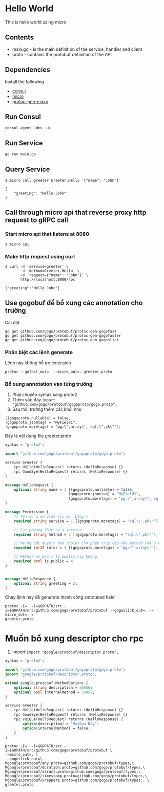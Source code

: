 # Hello World

This is hello world using micro

## Contents

- main.go - is the main definition of the service, handler and client
- proto - contains the protobuf definition of the API

## Dependencies

Install the following

- [consul](https://www.consul.io/intro/getting-started/install.html)
- [micro](https://github.com/micro/micro)
- [protoc-gen-micro](https://github.com/micro/protoc-gen-micro)

## Run Consul
```shell
consul agent -dev -ui
```

## Run Service

```shell
go run main.go
```

## Query Service

```
$ micro call greeter Greeter.Hello '{"name": "John"}'

{
	"greeting": "Hello John"
}
```

## Call through micro api that reverse proxy http request to gRPC call
### Start micro api that listens at 8080
```shel
$ micro api
```

### Make http request using curl
```shell
$ curl -d 'service=greeter' \
       -d 'method=Greeter.Hello' \
       -d 'request={"name": "John"}' \
       http://localhost:8080/rpc

{"greeting":"Hello John"}
```

## Use gogobuf để bổ xung các annotation cho trường
Cài đặt

```
go get github.com/gogo/protobuf/protoc-gen-gogofast
go get github.com/gogo/protobuf/protoc-gen-gogofaster
go get github.com/gogo/protobuf/protoc-gen-gogoslick

```
### Phân biệt các lệnh generate
Lệnh này không hỗ trợ extension
```
protoc --gofast_out=. --micro_out=. greeter.proto
```


### Bổ xung annotation vào từng trường
1. Phải chuyển syntax sang proto2
2. Thêm vào đây ```import "github.com/gogo/protobuf/gogoproto/gogo.proto";```
3. Sau mỗi trường thêm các khối như
```
[(gogoproto.nullable) = false,
(gogoproto.jsontag) = "MyField1",
(gogoproto.moretags) = "pg:\",array\", sql:\",pk\""];

```
Đây là nội dung file greeter.proto
```proto
syntax = "proto2";

import "github.com/gogo/protobuf/gogoproto/gogo.proto";

service Greeter {
	rpc Hello(HelloRequest) returns (HelloResponse) {}
	rpc GoodBye(HelloRequest) returns (HelloResponse) {}
}

message HelloRequest {
	optional string name = 1 [(gogoproto.nullable) = false,
							 (gogoproto.jsontag) = "MyField1",
							 (gogoproto.moretags) = "pg:\",array\", sql:\",pk\""];
}

message Permission {
	// Tên của service (ví dụ 'blog')
	required string service = 1 [(gogoproto.moretags) = "sql:\",pk\""];

	// Các phương thức của service
	required string method = 2 [(gogoproto.moretags) = "sql:\",pk\""];

	// Mảng các quyền hạn (Role) cho phép truy cập vào method (nếu null tức là public method)
	repeated int32 roles = 3 [(gogoproto.moretags) = "pg:\",array\""];

	// Method có phải là public hay không
	required bool is_public = 4;
}


message HelloResponse {
	optional string greeting = 2;
}

```
Chạy lệnh này để generate thành công annotated field
```
protoc -I=. -I=$GOPATH/src -I=$GOPATH/src/github.com/gogo/protobuf/protobuf --gogoslick_out=. --micro_out=. \
greeter.proto
```

# Muốn bổ xung descriptor cho rpc
1. Import ```import "google/protobuf/descriptor.proto";```


```proto
syntax = "proto2";

import "github.com/gogo/protobuf/gogoproto/gogo.proto";
import "google/protobuf/descriptor.proto";

extend google.protobuf.MethodOptions {
	optional string description = 50056;
	optional bool internalMethod = 50057;
}

service Greeter {
	rpc Hello(HelloRequest) returns (HelloResponse) {}
	rpc GoodBye(HelloRequest) returns (HelloResponse) {}
	rpc VuiQua(HelloRequest) returns (HelloResponse) {
		option(description) = "VuiQua Day";
		option(internalMethod) = false;
	}
}

```
```
protoc -I=. -I=$GOPATH/src -I=$GOPATH/src/github.com/gogo/protobuf/protobuf \
--micro_out=. \
--gogoslick_out=\
Mgoogle/protobuf/any.proto=github.com/gogo/protobuf/types,\
Mgoogle/protobuf/duration.proto=github.com/gogo/protobuf/types,\
Mgoogle/protobuf/struct.proto=github.com/gogo/protobuf/types,\
Mgoogle/protobuf/timestamp.proto=github.com/gogo/protobuf/types,\
Mgoogle/protobuf/wrappers.proto=github.com/gogo/protobuf/types:. \
greeter.proto
```
